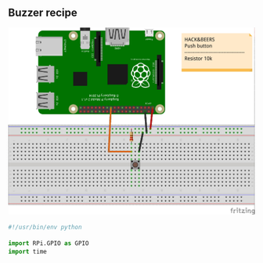 ## Buzzer recipe

![alt tag](../../static/push_button.jpg)



```python
#!/usr/bin/env python

import RPi.GPIO as GPIO
import time

```
